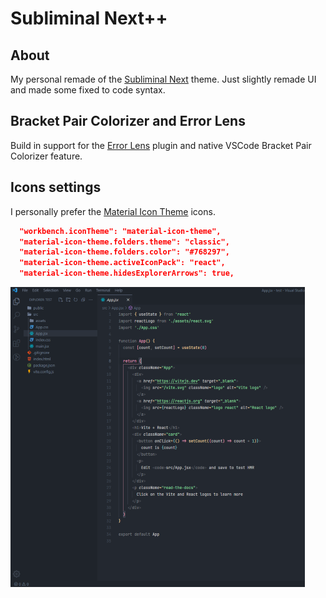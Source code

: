 # Subliminal Next++

## About

My personal remade of the [Subliminal Next](https://github.com/konradkeska/subliminal-next) theme. Just slightly remade UI and made some fixed to code syntax.

## Bracket Pair Colorizer and Error Lens

Build in support for the [Error Lens](https://marketplace.visualstudio.com/items?itemName=usernamehw.errorlens) plugin and native VSCode Bracket Pair Colorizer feature.

## Icons settings

I personally prefer the [Material Icon Theme](https://marketplace.visualstudio.com/items?itemName=PKief.material-icon-theme) icons.

```json
  "workbench.iconTheme": "material-icon-theme",
  "material-icon-theme.folders.theme": "classic",
  "material-icon-theme.folders.color": "#768297",
  "material-icon-theme.activeIconPack": "react",
  "material-icon-theme.hidesExplorerArrows": true,
```

![Preview](https://raw.githubusercontent.com/tsybko22/subliminal-next-plus/main/images/preview.png)
